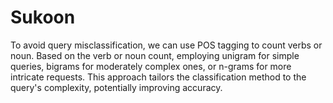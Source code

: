 # Sukoon
To avoid query misclassification, we can use POS tagging to count verbs or noun. Based on the verb or noun count, employing unigram for simple queries, bigrams for moderately complex ones, or n-grams for more intricate requests. This approach tailors the classification method to the query's complexity, potentially improving accuracy.

